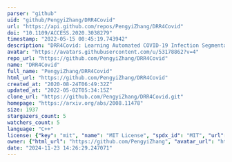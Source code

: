 ```yaml
---
parser: "github"
uid: "github/PengyiZhang/DRR4Covid"
url: "https://api.github.com/repos/PengyiZhang/DRR4Covid"
doi: "10.1109/ACCESS.2020.3038279"
timestamp: "2022-05-15 00:45:19.743942"
description: "DRR4Covid: Learning Automated COVID-19 Infection Segmentation from Digitally Reconstructed Radiographs"
avatar: "https://avatars.githubusercontent.com/u/53178862?v=4"
repo_url: "https://github.com/PengyiZhang/DRR4Covid"
name: "DRR4Covid"
full_name: "PengyiZhang/DRR4Covid"
html_url: "https://github.com/PengyiZhang/DRR4Covid"
created_at: "2020-08-24T06:49:32Z"
updated_at: "2022-05-02T05:34:15Z"
clone_url: "https://github.com/PengyiZhang/DRR4Covid.git"
homepage: "https://arxiv.org/abs/2008.11478"
size: 1937
stargazers_count: 5
watchers_count: 5
language: "C++"
license: {"key": "mit", "name": "MIT License", "spdx_id": "MIT", "url": "https://api.github.com/licenses/mit", "node_id": "MDc6TGljZW5zZTEz"}
owner: {"html_url": "https://github.com/PengyiZhang", "avatar_url": "https://avatars.githubusercontent.com/u/53178862?v=4", "login": "PengyiZhang", "type": "User"}
date: "2024-11-23 14:26:29.247071"
---
```

